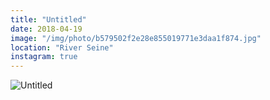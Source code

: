 ```yaml
---
title: "Untitled"
date: 2018-04-19
image: "/img/photo/b579502f2e28e855019771e3daa1f874.jpg"
location: "River Seine"
instagram: true
---
```


![Untitled](/img/photo/b579502f2e28e855019771e3daa1f874.jpg)
